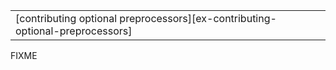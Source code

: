 ||
|--------|
| [contributing optional preprocessors][ex-contributing-optional-preprocessors] |

<div class="hidden">
FIXME
</div>
